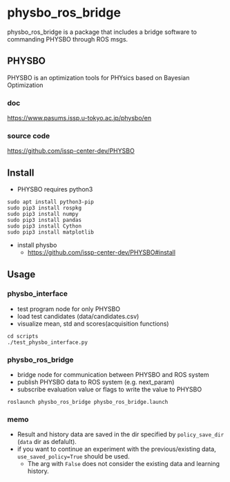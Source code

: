 # physbo_ros_bridge

physbo_ros_bridge is a package that includes a bridge software to commanding PHYSBO through ROS msgs.


## PHYSBO
PHYSBO is an optimization tools for PHYsics based on Bayesian Optimization

### doc
https://www.pasums.issp.u-tokyo.ac.jp/physbo/en

### source code
https://github.com/issp-center-dev/PHYSBO


## Install
- PHYSBO requires python3
```
sudo apt install python3-pip
sudo pip3 install rospkg
sudo pip3 install numpy
sudo pip3 install pandas
sudo pip3 install Cython
sudo pip3 install matplotlib
```

- install physbo
  - https://github.com/issp-center-dev/PHYSBO#install


## Usage
### physbo_interface
- test program node for only PHYSBO
- load test candidates (data/candidates.csv)
- visualize mean, std and scores(acquisition functions)
```
cd scripts
./test_physbo_interface.py
```

### physbo_ros_bridge
- bridge node for communication between PHYSBO and ROS system
- publish PHYSBO data to ROS system (e.g. next_param)
- subscribe evaluation value or flags to write the value to PHYSBO
```
roslaunch physbo_ros_bridge physbo_ros_bridge.launch
```

### memo
- Result and history data are saved in the dir specified by `policy_save_dir` (`data` dir as defalult).
- if you want to continue an experiment with the previous/existing data, `use_saved_policy=True` should be used.
  - The arg with `False` does not consider the existing data and learning history.
